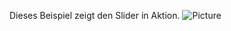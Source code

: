 Dieses Beispiel zeigt den Slider in Aktion.
![Picture](https://github.com/MakeMagazinDE/LVGL_UI/blob/Sketches/Bonus/Slider_get_value.gif)

